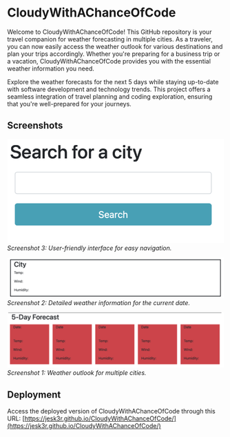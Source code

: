 # CloudyWithAChanceOfCode

Welcome to CloudyWithAChanceOfCode! This GitHub repository is your travel companion for weather forecasting in multiple cities. As a traveler, you can now easily access the weather outlook for various destinations and plan your trips accordingly. Whether you're preparing for a business trip or a vacation, CloudyWithAChanceOfCode provides you with the essential weather information you need.

Explore the weather forecasts for the next 5 days while staying up-to-date with software development and technology trends. This project offers a seamless integration of travel planning and coding exploration, ensuring that you're well-prepared for your journeys.

## Screenshots

![Screenshot 1](./Assets/Screenshots/SearchBar.png)
*Screenshot 3: User-friendly interface for easy navigation.*

![Screenshot 2](./Assets/Screenshots/CurrentWeatherCard.png)
*Screenshot 2: Detailed weather information for the current date.*

![Screenshot 3](./Assets/Screenshots/5DayForecast.png)
*Screenshot 1: Weather outlook for multiple cities.*

## Deployment

Access the deployed version of CloudyWithAChanceOfCode through this URL: [https://jesk3r.github.io/CloudyWithAChanceOfCode/](https://jesk3r.github.io/CloudyWithAChanceOfCode/)